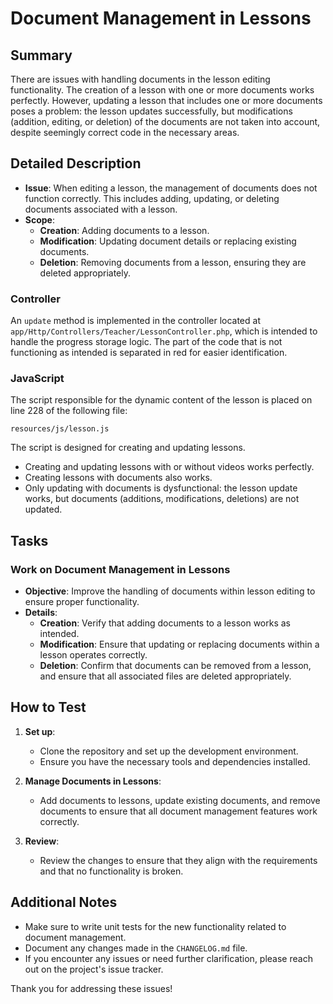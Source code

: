 # Document Management in Lessons

## Summary

There are issues with handling documents in the lesson editing functionality. The creation of a lesson with one or more documents works perfectly. However, updating a lesson that includes one or more documents poses a problem: the lesson updates successfully, but modifications (addition, editing, or deletion) of the documents are not taken into account, despite seemingly correct code in the necessary areas.

## Detailed Description

- **Issue**: When editing a lesson, the management of documents does not function correctly. This includes adding, updating, or deleting documents associated with a lesson.
- **Scope**:
  - **Creation**: Adding documents to a lesson.
  - **Modification**: Updating document details or replacing existing documents.
  - **Deletion**: Removing documents from a lesson, ensuring they are deleted appropriately.

### Controller

An `update` method is implemented in the controller located at `app/Http/Controllers/Teacher/LessonController.php`, which is intended to handle the progress storage logic.
The part of the code that is not functioning as intended is separated in red for easier identification.

### JavaScript

The script responsible for the dynamic content of the lesson is placed on line 228 of the following file:

`resources/js/lesson.js`

The script is designed for creating and updating lessons.

- Creating and updating lessons with or without videos works perfectly.
- Creating lessons with documents also works.
- Only updating with documents is dysfunctional: the lesson update works, but documents (additions, modifications, deletions) are not updated.

## Tasks

### Work on Document Management in Lessons

- **Objective**: Improve the handling of documents within lesson editing to ensure proper functionality.
- **Details**:
  - **Creation**: Verify that adding documents to a lesson works as intended.
  - **Modification**: Ensure that updating or replacing documents within a lesson operates correctly.
  - **Deletion**: Confirm that documents can be removed from a lesson, and ensure that all associated files are deleted appropriately.

## How to Test

1. **Set up**:
   - Clone the repository and set up the development environment.
   - Ensure you have the necessary tools and dependencies installed.

2. **Manage Documents in Lessons**:
   - Add documents to lessons, update existing documents, and remove documents to ensure that all document management features work correctly.

3. **Review**:
   - Review the changes to ensure that they align with the requirements and that no functionality is broken.

## Additional Notes

- Make sure to write unit tests for the new functionality related to document management.
- Document any changes made in the `CHANGELOG.md` file.
- If you encounter any issues or need further clarification, please reach out on the project's issue tracker.

Thank you for addressing these issues!
